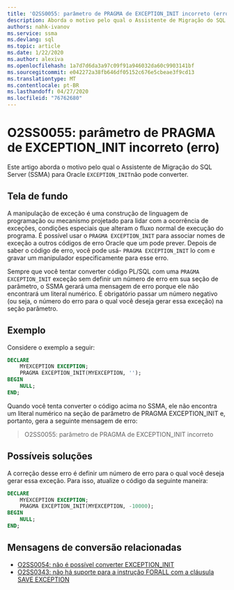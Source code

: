 ```yaml
---
title: 'O2SS0055: parâmetro de PRAGMA de EXCEPTION_INIT incorreto (erro)'
description: Aborda o motivo pelo qual o Assistente de Migração do SQL Server (SSMA) para Oracle não pode converter EXCEPTION_INIT.
authors: nahk-ivanov
ms.service: ssma
ms.devlang: sql
ms.topic: article
ms.date: 1/22/2020
ms.author: alexiva
ms.openlocfilehash: 1a7d7d6da3a97c09f91a946032da60c9903141bf
ms.sourcegitcommit: e042272a38fb646df05152c676e5cbeae3f9cd13
ms.translationtype: MT
ms.contentlocale: pt-BR
ms.lasthandoff: 04/27/2020
ms.locfileid: "76762680"
---
```

# <a name="o2ss0055-incorrect-exception_init-pragma-parameter-error"></a>O2SS0055: parâmetro de PRAGMA de EXCEPTION_INIT incorreto (erro)

Este artigo aborda o motivo pelo qual o Assistente de Migração do SQL Server (SSMA) para Oracle `EXCEPTION_INIT`não pode converter.

## <a name="background"></a>Tela de fundo

A manipulação de exceção é uma construção de linguagem de programação ou mecanismo projetado para lidar com a ocorrência de exceções, condições especiais que alteram o fluxo normal de execução do programa. É possível usar o `PRAGMA EXCEPTION_INIT` para associar nomes de exceção a outros códigos de erro Oracle que um pode prever. Depois de saber o código de erro, você pode usá- `PRAGMA EXCEPTION_INIT` lo com e gravar um manipulador especificamente para esse erro.

Sempre que você tentar converter código PL/SQL com uma `PRAGMA EXCEPTION_INIT` exceção sem definir um número de erro em sua seção de parâmetro, o SSMA gerará uma mensagem de erro porque ele não encontrará um literal numérico. É obrigatório passar um número negativo (ou seja, o número do erro para o qual você deseja gerar essa exceção) na seção parâmetro.

## <a name="example"></a>Exemplo

Considere o exemplo a seguir:

```sql
DECLARE
    MYEXCEPTION EXCEPTION;
    PRAGMA EXCEPTION_INIT(MYEXCEPTION, '');
BEGIN
    NULL;
END;
```

Quando você tenta converter o código acima no SSMA, ele não encontra um literal numérico na seção de parâmetro de PRAGMA EXCEPTION_INIT e, portanto, gera a seguinte mensagem de erro:

> O2SS0055: parâmetro de PRAGMA de EXCEPTION_INIT incorreto

## <a name="possible-remedies"></a>Possíveis soluções

A correção desse erro é definir um número de erro para o qual você deseja gerar essa exceção. Para isso, atualize o código da seguinte maneira:

```sql
DECLARE
    MYEXCEPTION EXCEPTION;
    PRAGMA EXCEPTION_INIT(MYEXCEPTION, -10000);
BEGIN
    NULL;
END;
```

## <a name="related-conversion-messages"></a>Mensagens de conversão relacionadas

* [O2SS0054: não é possível converter EXCEPTION_INIT](o2ss0054.md)
* [O2SS0343: não há suporte para a instrução FORALL com a cláusula SAVE EXCEPTION](o2ss0343.md)
